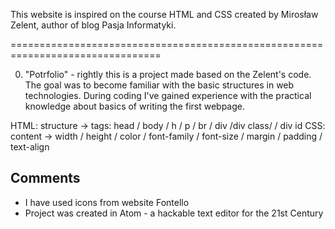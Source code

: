 This website is inspired on the course HTML and CSS created by Mirosław Zelent, author of blog Pasja Informatyki.

================================================================================

0. "Potrfolio" - rightly this is a project made based on the Zelent's code. The goal was to become familiar with the basic structures in web technologies. During coding I've gained experience with the practical knowledge about basics of writing the first webpage.

HTML: structure -> tags: head / body / h / p / br / div /div class/ / div id
CSS: content -> width / height / color / font-family / font-size / margin / padding / text-align 


Comments 
---------------------------
- I have used icons from website Fontello
- Project was created in Atom - a hackable text editor for the 21st Century
